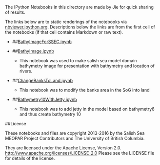 The IPython Notebooks in this directory are made by Jie for
quick sharing of results.

The links below are to static renderings of the notebooks via
[nbviewer.ipython.org](http://nbviewer.ipython.org/).
Descriptions below the links are from the first cell of the notebooks
(if that cell contains Markdown or raw text).

* ##[BathyImageForSSEC.ipynb](http://nbviewer.ipython.org/urls/bitbucket.org/salishsea/analysis-jie/raw/tip/jie/bathymetry/BathyImageForSSEC.ipynb)  
    
* ##[BathyImage.ipynb](http://nbviewer.ipython.org/urls/bitbucket.org/salishsea/analysis-jie/raw/tip/jie/bathymetry/BathyImage.ipynb)  
    
    *  This notebook was used to make salish sea model domain bathymetry image for presentation with bathymetry and location of rivers.  

* ##[ChangeBanksToLand.ipynb](http://nbviewer.ipython.org/urls/bitbucket.org/salishsea/analysis-jie/raw/tip/jie/bathymetry/ChangeBanksToLand.ipynb)  
    
    * This notebook was to modify the banks area in the SoG into land  

* ##[Bathymetry10WithJetty.ipynb](http://nbviewer.ipython.org/urls/bitbucket.org/salishsea/analysis-jie/raw/tip/jie/bathymetry/Bathymetry10WithJetty.ipynb)  
    
    * This notebook was to add jetty in the model based on bathymetry6 and thus create bathymetry 10  


##License

These notebooks and files are copyright 2013-2016
by the Salish Sea MEOPAR Project Contributors
and The University of British Columbia.

They are licensed under the Apache License, Version 2.0.
http://www.apache.org/licenses/LICENSE-2.0
Please see the LICENSE file for details of the license.
